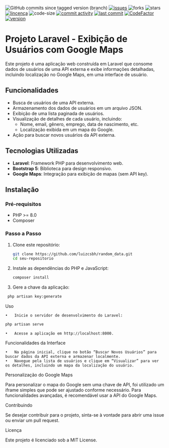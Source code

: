 ![GitHub commits since tagged version (branch)](https://img.shields.io/github/commits-since/luizcsbh/random_data/main)
[![issues](https://img.shields.io/github/issues/luizcsbh/random_data)](https://github.com/luizcsbh/random_data/issues)
![forks](https://img.shields.io/github/forks/luizcsbh/random_data)
![stars](https://img.shields.io/github/stars/luizcsbh/random_data)
[![lincença](https://img.shields.io/github/license/luizcsbh/random_data)](https://github.com/luizcsbh/random_data/blob/master/LICENSE)
![code-size](https://img.shields.io/github/languages/code-size/luizcsbh/random_data)
[![commit activity](https://img.shields.io/github/commit-activity/m/luizcsbh/random_data)](https://github.com/luizcsbh/random_data/commits)
[![last commit](https://img.shields.io/github/last-commit/luizcsbh/random_data)](https://github.com/luizcsbh/random_data/commits)
[![CodeFactor](https://www.codefactor.io/repository/github/luizcsbh/random_data/badge)](https://www.codefactor.io/repository/github/luizcsbh/random_data)
[![version](https://img.shields.io/github/package-json/v/luizcsbh/random_data)](https://github.com/luizcsbh/random_data/blob/master/package.json)


# Projeto Laravel - Exibição de Usuários com Google Maps

Este projeto é uma aplicação web construída em Laravel que consome dados de usuários de uma API externa e exibe informações detalhadas, incluindo localização no Google Maps, em uma interface de usuário.

## Funcionalidades

- Busca de usuários de uma API externa.
- Armazenamento dos dados de usuários em um arquivo JSON.
- Exibição de uma lista paginada de usuários.
- Visualização de detalhes de cada usuário, incluindo:
  - Nome, email, gênero, emprego, data de nascimento, etc.
  - Localização exibida em um mapa do Google.
- Ação para buscar novos usuários da API externa.

## Tecnologias Utilizadas

- **Laravel**: Framework PHP para desenvolvimento web.
- **Bootstrap 5**: Biblioteca para design responsivo.
- **Google Maps**: Integração para exibição de mapas (sem API key).

## Instalação

### Pré-requisitos

- PHP >= 8.0
- Composer

### Passo a Passo

1. Clone este repositório:

   ```bash
   git clone https://github.com/luizcsbh/random_data.git
   cd seu-repositorio
   ```
2. Instale as dependências do PHP e JavaScript:
   ```bash
   composer install
   ```
3. Gere a chave da aplicação:
  ```bash
   php artisan key:generate
  ```
Uso

	•	Inicie o servidor de desenvolvimento do Laravel:
   ```bash
   php artisan serve
   ```
	•	Acesse a aplicação em http://localhost:8000.

Funcionalidades da Interface

	•	Na página inicial, clique no botão “Buscar Novos Usuários” para buscar dados da API externa e armazenar localmente.
	•	Navegue pela lista de usuários e clique em “Visualizar” para ver os detalhes, incluindo um mapa da localização do usuário.

Personalização do Google Maps

Para personalizar o mapa do Google sem uma chave de API, foi utilizado um iframe simples que pode ser ajustado conforme necessário. Para funcionalidades avançadas, é recomendável usar a API do Google Maps.

Contribuindo

Se desejar contribuir para o projeto, sinta-se à vontade para abrir uma issue ou enviar um pull request.

Licença

Este projeto é licenciado sob a MIT License.